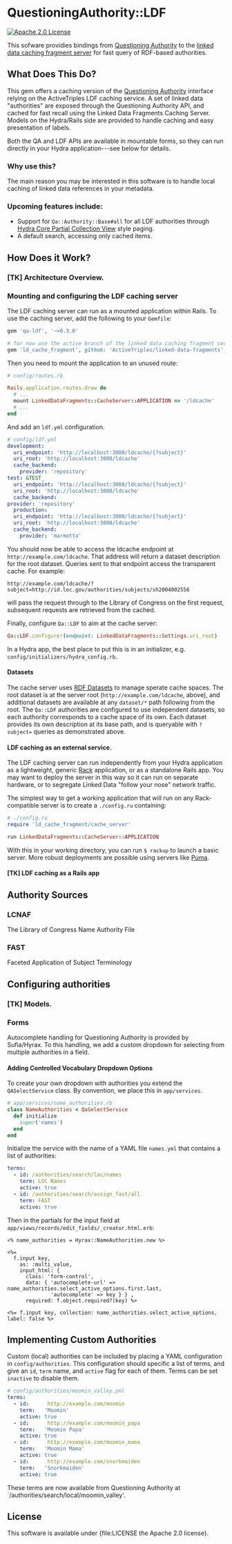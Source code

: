 QuestioningAuthority::LDF
=========================
[![Apache 2.0 License](http://img.shields.io/badge/APACHE2-license-blue.svg)](./LICENSE)

This sofware providies bindings from [Questioning Authority](https://github.com/projecthydra-labs/questioning_authority) to the [linked data caching fragment server](https://github.com/ActiveTriples/linked-data-fragments) for fast query of RDF-based authorities.

What Does This Do?
------------------

This gem offers a caching version of the [Questioning Authority](https://github.com/projecthydra-labs/questioning_authority) interface relying on the ActiveTriples LDF caching service. A set of linked data "authorities" are exposed through the Questioning Authority API, and cached for fast recall using the Linked Data Fragments Caching Server. Models on the Hydra/Rails side are provided to handle caching and easy presentation of labels.

Both the QA and LDF APIs are available in mountable forms, so they can run directly in your Hydra application---see below for details.

### Why use this?

The main reason you may be interested in this software is to handle local caching of linked data references in your metadata.

### Upcoming features include:

  - Support for `Qa::Authority::Base#all` for all LDF authorities through [Hydra Core Partial Collection View](http://www.hydra-cg.com/spec/latest/core/#hydra:PartialCollectionView) style paging.
  - A default search, accessing only cached items.

How Does it Work?
-----------------

### [TK] Architecture Overview.

### Mounting and configuring the LDF caching server

The LDF caching server can run as a mounted application within Rails. To use the caching server, add the following to your `Gemfile`:

```ruby
gem 'qa-ldf', '~>0.3.0'

# for now use the active branch of the linked data caching fragment server
gem 'ld_cache_fragment', github: 'ActiveTriples/linked-data-fragments', branch: 'feature/multi-dataset'
```

Then you need to mount the application to an unused route:

```ruby
# config/routes.rb

Rails.application.routes.draw do
  # ...
  mount LinkedDataFragments::CacheServer::APPLICATION => '/ldcache'
  # ...
end
```
And add an `ldf.yml` configuration.

```yaml
# config/ldf.yml
development:
  uri_endpoint: 'http://localhost:3000/ldcache/{?subject}'
  uri_root: 'http://localhost:3000/ldcache'
  cache_backend:
    provider: 'repository'
test: &TEST_
  uri_endpoint: 'http://localhost:3000/ldcache/{?subject}'
  uri_root: 'http://localhost:3000/ldcache'
  cache_backend:
provider: 'repository'
  production:
  uri_endpoint: 'http://localhost:3000/ldcache/{?subject}'
  uri_root: 'http://localhost:3000/ldcache'
  cache_backend:
    provider: 'marmotta'
```

You should now be able to access the ldcache endpoint at `http://example.com/ldcache`. That address will return a dataset description for the root dataset. Queries sent to that endpoint access the transparent cache. For example:

    http://example.com/ldcache/?subject=http://id.loc.gov/authorities/subjects/sh2004002556

will pass the request through to the Library of Congress on the first request, subsequent requests are retrieved from the cached.

Finally, configure `Qa::LDF` to aim at the cache server:

```ruby
Qa::LDF.configure!(endpoint: LinkedDataFragments::Settings.uri_root)
```

In a Hydra app, the best place to put this is in an initializer, e.g. `config/initializers/hydra_config.rb`.

#### Datasets

The cache server uses [RDF Datasets](http://www.hydra-cg.com/spec/latest/linked-data-fragments/#datasets) to manage sperate cache spaces. The root dataset is at the server root (`http://example.com/ldcache`, above), and additional datasets are available at any `dataset/*` path following from the root. The `Qa::LDF` authorities are configured to use independent datasets, so each authority corresponds to a cache space of its own. Each dataset provides its own description at its base path, and is queryable with `?subject=` queries as demonstrated above.

#### LDF caching as an external service.

The LDF caching server can run independently from your Hydra application as a lightweight, generic [Rack](http://www.rubydoc.info/github/rack/rack/file/SPEC) application, or as a standalone Rails app. You may want to deploy the server in this way so it can run on separate hardware, or to segregate Linked Data "follow your nose" network traffic.

The simplest way to get a working application that will run on any Rack-compatible server is to create a `./config.ru` containing:

```ruby
# ./config.ru
require 'ld_cache_fragment/cache_server'

run LinkedDataFragments::CacheServer::APPLICATION
```

With this in your working directory, you can run `$ rackup` to launch a basic server. More robust deployments are possible using servers like [Puma](https://github.com/puma/puma#rackup).

#### [TK] LDF caching as a Rails app

Authority Sources
----------------------

### LCNAF

The Library of Congress Name Authority File

### FAST

Faceted Application of Subject Terminology

Configuring authorities
-----------------------


### [TK] Models.

### Forms

Autocomplete handling for Questioning Authority is provided by Sufia/Hyrax. To this handling, we add a custom dropdown for selecting from multiple authorities in a field.

#### Adding Controlled Vocabulary Dropdown Options

To create your own dropdown with authorities you extend the `QASelectService` class. By convention, we place this in `app/services`.

```ruby
# app/services/name_authorities.rb
class NameAuthorities < QaSelectService
  def initialize
    super('names')
  end
end
```

Initialize the service with the name of a YAML file `names.yml` that contains a list of authorities:

```yaml
terms:
  - id: /authorities/search/loc/names
    term: LOC Names
    active: true
  - id: /authorities/search/assign_fast/all
    term: FAST
    active: true
```

Then in the partials for the input field at `app/views/records/edit_fields/_creator.html.erb`:

```erb
<% name_authorities = Hyrax::NameAuthorities.new %>

<%=
  f.input key,
    as: :multi_value,
    input_html: {
      class: 'form-control',
      data: { 'autocomplete-url' => name_authorities.select_active_options.first.last,
              'autocomplete' => key } } ,
      required: f.object.required?(key) %>

<%= f.input key, collection: name_authorities.select_active_options, label: false %>
```

Implementing Custom Authorities
-------------------------------

Custom (local) authorities can be included by placing a YAML configuration in `config/authorities`. This configuration should specific a list of terms, and give an `id`, `term` name, and `active` flag for each of them. Terms can be set `inactive` to disable them.

```yaml
# config/authorities/moomin_valley.yml
terms:
  - id:      http://example.com/moomin
    term:   'Moomin'
    active: true
  - id:      http://example.com/moomin_papa
    term:   'Moomin Papa'
    active: true
  - id:      http://example.com/moomin_mama
    term:   'Moomin Mama'
    active: true
  - id:      http://example.com/snorkmaiden
    term:   'Snorkmaiden'
    active: true
```

These terms are now available from Questioning Authority at `/authorities/search/local/moomin_valley'.

License
-------

This software is available under {file:LICENSE the Apache 2.0 license}.
